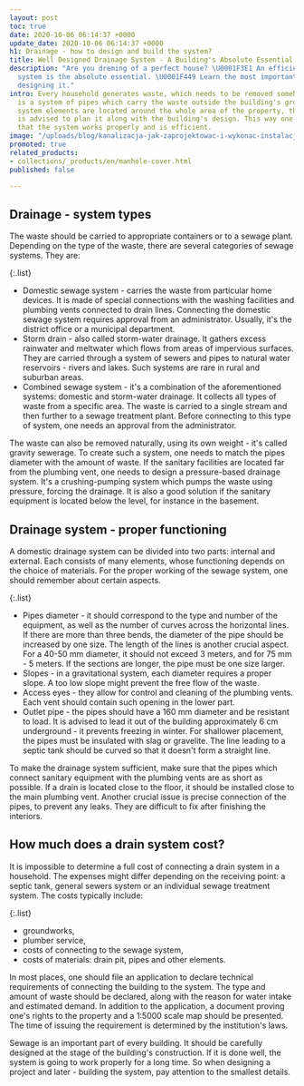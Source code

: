```yaml
---
layout: post
toc: true
date: 2020-10-06 06:14:37 +0000
update_date: 2020-10-06 06:14:37 +0000
h1: Drainage - how to design and build the system?
title: Well Designed Drainage System - A Building's Absolute Essential
description: "Are you dreming of a perfect house? \U0001F3E1 An efficient drainage
  system is the absolute essential. \U0001F449 Learn the most important issues when
  designing it."
intro: Every household generates waste, which needs to be removed somehow. Home drainage
  is a system of pipes which carry the waste outside the building's grounds. Water
  system elements are located around the whole area of the property, therefore, it
  is advised to plan it along with the building's design. This way one can be sure
  that the system works properly and is efficient.
image: "/uploads/blog/kanalizacja-jak-zaprojektowac-i-wykonac-instalacje.jpg"
promoted: true
related_products:
- collections/_products/en/manhole-cover.html
published: false

---
```

## Drainage - system types

The waste should be carried to appropriate containers or to a sewage plant. Depending on the type of the waste, there are several categories of sewage systems. They are:

{:.list}

* Domestic sewage system - carries the waste from particular home devices. It is made of special connections with the washing facilities and plumbing vents connected to drain lines. Connecting the domestic sewage system requires approval from an administrator. Usually, it's the district office or a municipal department.
* Storm drain - also called storm-water drainage. It gathers excess rainwater and meltwater which flows from areas of impervious surfaces. They are carried through a system of sewers and pipes to natural water reservoirs - rivers and lakes. Such systems are rare in rural and suburban areas.
* Combined sewage system - it's a combination of the aforementioned systems: domestic and storm-water drainage. It collects all types of waste from a specific area. The waste is carried to a single stream and then further to a sewage treatment plant. Before connecting to this type of system, one needs an approval from the administrator.

The waste can also be removed naturally, using its own weight - it's called gravity sewerage. To create such a system, one needs to match the pipes diameter with the amount of waste. If the sanitary facilities are located far from the plumbing vent, one needs to design a pressure-based drainage system. It's a crushing-pumping system which pumps the waste using pressure, forcing the drainage. It is also a good solution if the sanitary equipment is located below the level, for instance in the basement.

## Drainage system - proper functioning

A domestic drainage system can be divided into two parts: internal and external. Each consists of many elements, whose functioning depends on the choice of materials. For the proper working of the sewage system, one should remember about certain aspects.

{:.list}

* Pipes diameter - it should correspond to the type and number of the equipment, as well as the number of curves across the horizontal lines. If there are more than three bends, the diameter of the pipe should be increased by one size. The length of the lines is another crucial aspect. For a 40-50 mm diameter, it should not exceed 3 meters, and for 75 mm - 5 meters. If the sections are longer, the pipe must be one size larger.
* Slopes - in a gravitational system, each diameter requires a proper slope. A too low slope might prevent the free flow of the waste.
* Access eyes - they allow for control and cleaning of the plumbing vents. Each vent should contain such opening in the lower part.
* Outlet pipe - the pipes should have a 160 mm diameter and be resistant to load. It is advised to lead it out of the building approximately 6 cm underground - it prevents freezing in winter. For shallower placement, the pipes must be insulated with slag or gravelite. The line leading to a septic tank should be curved so that it doesn't form a straight line.

To make the drainage system sufficient, make sure that the pipes which connect sanitary equipment with the plumbing vents are as short as possible. If a drain is located close to the floor, it should be installed close to the main plumbing vent. Another crucial issue is precise connection of the pipes, to prevent any leaks. They are difficult to fix after finishing the interiors.

## How much does a drain system cost?

It is impossible to determine a full cost of connecting a drain system in a household. The expenses might differ depending on the receiving point: a septic tank, general sewers system or an individual sewage treatment system. The costs typically include:

{:.list}

* groundworks,
* plumber service,
* costs of connecting to the sewage system,
* costs of materials: drain pit, pipes and other elements.

In most places, one should file an application to declare technical requirements of connecting the building to the system. The type and amount of waste should be declared, along with the reason for water intake and estimated demand. In addition to the application, a document proving one's rights to the property and a 1:5000 scale map should be presented. The time of issuing the requirement is determined by the institution's laws.

Sewage is an important part of every building. It should be carefully designed at the stage of the building's construction. If it is done well, the system is going to work properly for a long time. So when designing a project and later - building the system, pay attention to the smallest details.